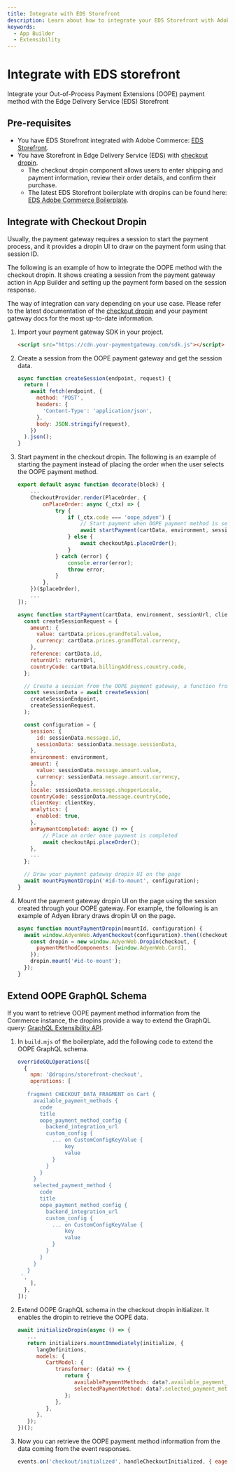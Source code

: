 ```yaml
---
title: Integrate with EDS Storefront
description: Learn about how to integrate your EDS Storefront with Adobe Commerce checkout starter kit.
keywords:
  - App Builder
  - Extensibility
---
```


# Integrate with EDS storefront

Integrate your Out-of-Process Payment Extensions (OOPE) payment method with the Edge Delivery Service (EDS) Storefront

## Pre-requisites

- You have EDS Storefront integrated with Adobe Commerce: [EDS Storefront](https://experienceleague.adobe.com/developer/commerce/storefront/).
- You have Storefront in Edge Delivery Service (EDS) with [checkout dropin](https://experienceleague.adobe.com/developer/commerce/storefront/dropins/checkout/).
  - The checkout dropin component allows users to enter shipping and payment information, review their order details, and confirm their purchase.
  - The latest EDS Storefront boilerplate with dropins can be found here: [EDS Adobe Commerce Boilerplate](https://github.com/hlxsites/aem-boilerplate-commerce).

## Integrate with Checkout Dropin

Usually, the payment gateway requires a session to start the payment process, and it provides a dropin UI to draw on the payment form using that session ID.

The following is an example of how to integrate the OOPE method with the checkout dropin. It shows creating a session from the payment gateway action in App Builder and setting up the payment form based on the session response.

The way of integration can vary depending on your use case. Please refer to the latest documentation of the [checkout dropin](https://experienceleague.adobe.com/developer/commerce/storefront/dropins/checkout/) and your payment gateway docs for the most up-to-date information.

1. Import your payment gateway SDK in your project.
   ```html
   <script src="https://cdn.your-paymentgateway.com/sdk.js"></script>
   ```
2. Create a session from the OOPE payment gateway and get the session data.
   ```javascript
   async function createSession(endpoint, request) {
     return (
       await fetch(endpoint, {
         method: 'POST',
         headers: {
           'Content-Type': 'application/json',
         },
         body: JSON.stringify(request),
       })
     ).json();
   }
   ```
3. Start payment in the checkout dropin.
   The following is an example of starting the payment instead of placing the order when the user selects the OOPE payment method.

   ```javascript
   export default async function decorate(block) {
       ...
       CheckoutProvider.render(PlaceOrder, {
           onPlaceOrder: async (_ctx) => {
               try {
                   if (_ctx.code === 'oope_adyen') {
                       // Start payment when OOPE payment method is selected
                       await startPayment(cartData, environment, sessionUrl, clientKey, returnUrl);
                   } else {
                       await checkoutApi.placeOrder();
                   }
               } catch (error) {
                   console.error(error);
                   throw error;
               }
           },
       })($placeOrder),
       ...
   ]);

   async function startPayment(cartData, environment, sessionUrl, clientKey, returnUrl) {
     const createSessionRequest = {
       amount: {
         value: cartData.prices.grandTotal.value,
         currency: cartData.prices.grandTotal.currency,
       },
       reference: cartData.id,
       returnUrl: returnUrl,
       countryCode: cartData.billingAddress.country.code,
     };

     // Create a session from the OOPE payment gateway, a function from the previous step
     const sessionData = await createSession(
       createSessionEndpoint,
       createSessionRequest,
     );

     const configuration = {
       session: {
         id: sessionData.message.id,
         sessionData: sessionData.message.sessionData,
       },
       environment: environment,
       amount: {
         value: sessionData.message.amount.value,
         currency: sessionData.message.amount.currency,
       },
       locale: sessionData.message.shopperLocale,
       countryCode: sessionData.message.countryCode,
       clientKey: clientKey,
       analytics: {
         enabled: true,
       },
       onPaymentCompleted: async () => {
           // Place an order once payment is completed
           await checkoutApi.placeOrder();
       },
       ...
     };

     // Draw your payment gateway dropin UI on the page
     await mountPaymentDropin('#id-to-mount', configuration);
   }
   ```

4. Mount the payment gateway dropin UI on the page using the session created through your OOPE gateway.
   For example, the following is an example of Adyen library draws dropin UI on the page.
   ```javascript
   async function mountPaymentDropin(mountId, configuration) {
     await window.AdyenWeb.AdyenCheckout(configuration).then((checkout) => {
       const dropin = new window.AdyenWeb.Dropin(checkout, {
         paymentMethodComponents: [window.AdyenWeb.Card],
       });
       dropin.mount('#id-to-mount');
     });
   }
   ```

## Extend OOPE GraphQL Schema

If you want to retrieve OOPE payment method information from the Commerce instance, the dropins provide a way to extend the GraphQL query: [GraphQL Extensibility API](https://experienceleague.adobe.com/developer/commerce/storefront/dropins/all/extending/).

1. In `build.mjs` of the boilerplate, add the following code to extend the OOPE GraphQL schema.

   ```javascript
   overrideGQLOperations([
     {
       npm: '@dropins/storefront-checkout',
       operations: [
         `
      fragment CHECKOUT_DATA_FRAGMENT on Cart {
        available_payment_methods {
          code
          title
          oope_payment_method_config {
            backend_integration_url
            custom_config {
              ... on CustomConfigKeyValue {
                  key
                  value
              }
            }
          }
        }
        selected_payment_method {
          code
          title
          oope_payment_method_config {
            backend_integration_url
            custom_config {
              ... on CustomConfigKeyValue {
                  key
                  value
              }
            }
          }
        }
      }
    `,
       ],
     },
   ]);
   ```

2. Extend OOPE GraphQL schema in the checkout dropin initializer. It enables the dropin to retrieve the OOPE data.

   ```javascript
   await initializeDropin(async () => {
      ...
      return initializers.mountImmediately(initialize, {
         langDefinitions,
         models: {
            CartModel: {
               transformer: (data) => {
                  return {
                     availablePaymentMethods: data?.available_payment_methods,
                     selectedPaymentMethod: data?.selected_payment_method,
                  };
               },
            },
         },
      });
   })();
   ```

3. Now you can retrieve the OOPE payment method information from the data coming from the event responses.
   ```javascript
   events.on('checkout/initialized', handleCheckoutInitialized, { eager: true });
   ```
